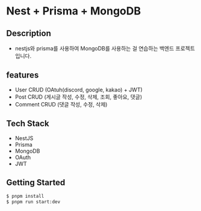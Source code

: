 # Nest + Prisma + MongoDB

## Description

- nestjs와 prisma를 사용하여 MongoDB를 사용하는 걸 연습하는 백엔드 프로젝트입니다.

## features

- User CRUD (OAtuh(discord, google, kakao) + JWT)
- Post CRUD (게시글 작성, 수정, 삭제, 조회, 좋아요, 댓글)
- Comment CRUD (댓글 작성, 수정, 삭제)

## Tech Stack

- NestJS
- Prisma
- MongoDB
- OAuth
- JWT

## Getting Started

```bash
$ pnpm install 
$ pnpm run start:dev
```
